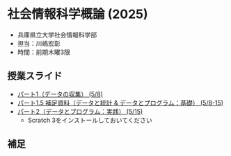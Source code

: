 # 社会情報科学概論 (2025)

- 兵庫県立大学社会情報科学部
- 担当：川嶋宏彰
- 時間：前期木曜3限

## 授業スライド

- [パート1（データの収集） (5/8)](slide/SISIntro2025_kawashima-01.pdf)
- [パート1.5 補足資料（データと統計 & データとプログラム：基礎） (5/8-15)](slide/SISIntro2025_kawashima-supplementary.pdf)
- [パート2（データとプログラム：実践） (5/15)](slide/SISIntro2025_kawashima-02.pdf)
    - Scratch 3をインストールしておいてください
<!-- - [パート3（データと機械学習） (5/22)](slide/SISIntro2025_kawashima-05.pdf) -->

## 補足

<!--
- レポートはパート3の最後のスライドで出題しています
    - 提出はユニパから
- 同じスライドにアンケートへのリンクもあるので各自回答をお願いします
-->
